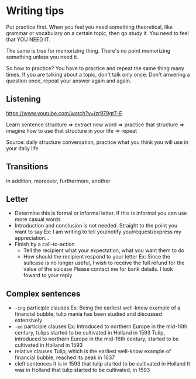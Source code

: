 # Writing tips

Put practice first. When you feel you need something theoretical, like grammar or vocabulary on a certain topic, then go study it.
You need to feel that YOU NEED IT.

The same is true for memorizing thing. There's no point memorizing something unless you need it.

So how to practice?
You have to practice and repeat the same thing many times. If you are talking about a topic, don't talk only once. Don't anwering a question once, repeat your answer again and again.

## Listening

<https://www.youtube.com/watch?v=jzr979gt7-E>

Learn sentence structure => extract new word => practice that structure => imagine how to use that structure in your life => repeat

Source: daily structure conversation, practice what you think you will use in your daily life 

## Transitions

in addition, moreover, furthermore, another

## Letter

- Determine this is formal or informal letter. If this is informal you can use more casual words
- Introduction and conclusion is not needed. Straight to the point you want to say
Ex: I am writing to tell you/notify you/request/express my appreciation...
- Finish by a call-to-action
  - Tell the recipient what your expectation, what you want them to do
  - How should the recipient respond to your letter
Ex: Since the suitcase is no longer useful, I wish to receive the full refund for the value of the suicase
Please contact me for bank details. I look foward to your reply

## Complex sentences

- `-ing` participle clauses
Ex: Being the earliest well-know example of a financial bubble, tulip mania has been studied and discussed extensively
- `-ed` participle clauses
Ex:
Introduced to northern Europe in the mid-16th century, tulips started to be cultivated in Holland in 1593
Tulip, introduced to northern Europe in the mid-16th century, started to be cultivated in Holland in 1593
- relative clauses
Tulip, which is the earliest well-know example of financial bubble, reached its peak in 1637
- cleft sentences
It is in 1593 that tulip started to be cultivated in Holland
It was in Holland that tulip started to be cultivated, in 1593


